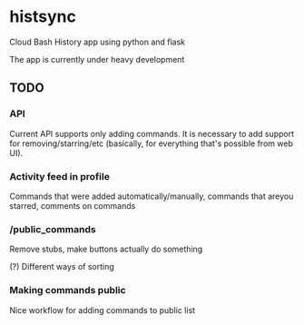 # histsync

Cloud Bash History app using python and flask

The app is currently under heavy development

## TODO

### API

Current API supports only adding commands. It is necessary to add support for removing/starring/etc (basically, for everything that's possible from web UI).

### Activity feed in profile

Commands that were added automatically/manually, commands that areyou starred, comments on commands

### /public_commands 

Remove stubs, make buttons actually do something

(?) Different ways of sorting

### Making commands public

Nice workflow for adding commands to public list

